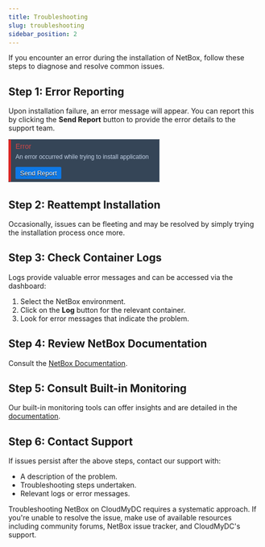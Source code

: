 ```yaml
---
title: Troubleshooting
slug: troubleshooting
sidebar_position: 2
---
```


If you encounter an error during the installation of NetBox, follow these steps to diagnose and resolve common issues.

## Step 1: Error Reporting

Upon installation failure, an error message will appear. You can report this by clicking the **Send Report** button to provide the error details to the support team.

<div style={{
    display:'flex',
    justifyContent: 'center',
    margin: '0 0 1rem 0'
}}>

![Locale Dropdown](./img/Troubleshooting/img-01.png)

</div>

## Step 2: Reattempt Installation

Occasionally, issues can be fleeting and may be resolved by simply trying the installation process once more.

## Step 3: Check Container Logs

Logs provide valuable error messages and can be accessed via the dashboard:

1. Select the NetBox environment.
2. Click on the **Log** button for the relevant container.
3. Look for error messages that indicate the problem.

## Step 4: Review NetBox Documentation

Consult the [NetBox Documentation](https://docs.netbox.dev).

## Step 5: Consult Built-in Monitoring

Our built-in monitoring tools can offer insights and are detailed in the [documentation](https://github.com/application-setting/built-in-monitoring/log-files).

## Step 6: Contact Support

If issues persist after the above steps, contact our support with:

- A description of the problem.
- Troubleshooting steps undertaken.
- Relevant logs or error messages.

Troubleshooting NetBox on CloudMyDC requires a systematic approach. If you're unable to resolve the issue, make use of available resources including community forums, NetBox issue tracker, and CloudMyDC's support.
